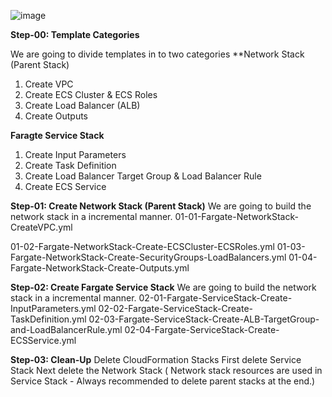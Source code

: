 ![image](https://github.com/user-attachments/assets/bb86c43f-cf9c-45c3-911e-5b11c10fad57)

**Step-00: Template Categories**

We are going to divide templates in to two categories
**Network Stack (Parent Stack)
1. Create VPC
2. Create ECS Cluster & ECS Roles
3. Create Load Balancer (ALB)
4. Create Outputs

**Faragte Service Stack**
1. Create Input Parameters
2. Create Task Definition
3. Create Load Balancer Target Group & Load Balancer Rule
4. Create ECS Service
   
**Step-01: Create Network Stack (Parent Stack)**
We are going to build the network stack in a incremental manner.
01-01-Fargate-NetworkStack-CreateVPC.yml

01-02-Fargate-NetworkStack-Create-ECSCluster-ECSRoles.yml
01-03-Fargate-NetworkStack-Create-SecurityGroups-LoadBalancers.yml
01-04-Fargate-NetworkStack-Create-Outputs.yml

**Step-02: Create Fargate Service Stack**
We are going to build the network stack in a incremental manner.
02-01-Fargate-ServiceStack-Create-InputParameters.yml
02-02-Fargate-ServiceStack-Create-TaskDefinition.yml
02-03-Fargate-ServiceStack-Create-ALB-TargetGroup-and-LoadBalancerRule.yml
02-04-Fargate-ServiceStack-Create-ECSService.yml

**Step-03: Clean-Up**
Delete CloudFormation Stacks
First delete Service Stack
Next delete the Network Stack ( Network stack resources are used in Service Stack - Always recommended to delete parent stacks at the end.)
